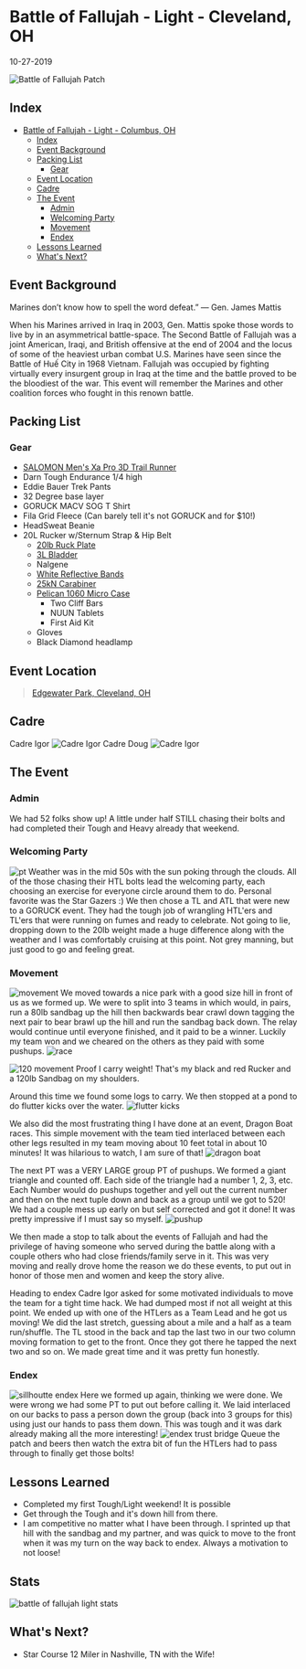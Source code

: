 # Battle of Fallujah - Light - Cleveland, OH
10-27-2019

![Battle of Fallujah Patch](f959a5_ff6172464c4343c8860d083e29abd80f~mv2.png "Battle of Fallujah Light Patch")
## Index
- [Battle of Fallujah - Light - Columbus, OH](#battle-of-fallujah---Light---cleveland-oh)
  - [Index](#index)
  - [Event Background](#event-background)
  - [Packing List](#packing-list)
    - [Gear](#gear)
  - [Event Location](#event-location)
  - [Cadre](#cadre)
  - [The Event](#the-event)
    - [Admin](#admin)
    - [Welcoming Party](#welcoming-party)
    - [Movement](#movement)
    - [Endex](#endex)
  - [Lessons Learned](#lessons-learned)
  - [What's Next?](#whats-next)

## Event Background
Marines don’t know how to spell the word defeat.” 
— Gen. James Mattis

When his Marines arrived in Iraq in 2003, Gen. Mattis spoke those words to live by in an asymmetrical battle-space. The Second Battle of Fallujah was a joint American, Iraqi, and British offensive at the end of 2004 and the locus of some of the heaviest urban combat U.S. Marines have seen since the Battle of Huế City in 1968 Vietnam. Fallujah was occupied by fighting virtually every insurgent group in Iraq at the time and the battle proved to be the bloodiest of the war. This event will remember the Marines and other coalition forces who fought in this renown battle.

## Packing List
### Gear
* [SALOMON Men's Xa Pro 3D Trail Runner](https://www.amazon.com/Salomon-Trail-Running-Shoes-black/dp/B01HD6SXWA/ref=pd_rhf_ee_s_rp_c_0_8?_encoding=UTF8&pd_rd_i=B01HD6SXWA&pd_rd_r=0b5cf26b-aea4-4b56-88ec-053ae5091a77&pd_rd_w=tnevL&pd_rd_wg=vvIJG&pf_rd_p=e7de3e41-8621-46b5-8090-e75951bb9b3e&pf_rd_r=BVGQXQYTCJVR1FEYFR5H&psc=1&refRID=BVGQXQYTCJVR1FEYFR5H)
* Darn Tough Endurance 1/4 high
* Eddie Bauer Trek Pants
* 32 Degree base layer
* GORUCK MACV SOG T Shirt
* Fila Grid Fleece (Can barely tell it's not GORUCK and for $10!)
* HeadSweat Beanie
* 20L Rucker w/Sternum Strap & Hip Belt
  * [20lb Ruck Plate](https://www.goruck.com/ruck-plates-for-rucker/)
  * [3L Bladder](https://www.amazon.com/gp/product/B016SSZD3G/ref=ppx_yo_dt_b_search_asin_title?ie=UTF8&psc=1)
  * Nalgene 
  * [White Reflective Bands](https://www.amazon.com/gp/product/B000KGATL4/ref=ppx_yo_dt_b_search_asin_title?ie=UTF8&psc=1)
  * [25kN Carabiner](https://www.amazon.com/gp/product/B073XS2KLJ/ref=ppx_yo_dt_b_search_asin_title?ie=UTF8&psc=1)
  * [Pelican 1060 Micro Case](https://www.amazon.com/gp/product/B0029Q7A1K/ref=ppx_yo_dt_b_asin_title_o00_s00?ie=UTF8&psc=1)
    * Two Cliff Bars
    * NUUN Tablets
    * First Aid Kit
  * Gloves
  * Black Diamond headlamp

## Event Location
>[Edgewater Park, Cleveland, OH](https://goo.gl/maps/DvUJMbUW7e8XV6Xn7)

## Cadre
Cadre Igor
![Cadre Igor](../../images/cadre/igor.jpg)
Cadre Doug
![Cadre Igor](../../images/cadre/doug.jpg)

## The Event

### Admin
We had 52 folks show up! A little under half STILL chasing their bolts and had completed their Tough and Heavy already that weekend.

### Welcoming Party
![pt](FB_IMG_1576181890619.jpg)
Weather was in the mid 50s with the sun poking through the clouds. All of the those chasing their HTL bolts lead the welcoming party, each choosing an exercise for everyone circle around them to do. Personal favorite was the Star Gazers :) We then chose a TL and ATL that were new to a GORUCK event. They had the tough job of wrangling HTL'ers and TL'ers that were running on fumes and ready to celebrate. Not going to lie, dropping down to the 20lb weight made a huge difference along with the weather and I was comfortably cruising at this point. Not grey manning, but just good to go and feeling great.

### Movement
![movement](FB_IMG_1576181896032.jpg)
We moved towards a nice park with a good size hill in front of us as we formed up. We were to split into 3 teams in which would, in pairs, run a 80lb sandbag up the hill then backwards bear crawl down tagging the next pair to bear brawl up the hill and run the sandbag back down. The relay would continue until everyone finished, and it paid to be a winner. Luckily my team won and we cheared on the others as they paid with some pushups.
![race](FB_IMG_1576181902131.jpg)

![120 movement](FB_IMG_1576181913443.jpg)
Proof I carry weight! That's my black and red Rucker and a 120lb Sandbag on my shoulders.

Around this time we found some logs to carry. We then stopped at a pond to do flutter kicks over the water. 
![flutter kicks](FB_IMG_1576181940562.jpg)

We also did the most frustrating thing I have done at an event, Dragon Boat races. This simple movement with the team tied interlaced between each other legs resulted in my team moving about 10 feet total in about 10 minutes! It was hilarious to watch, I am sure of that!
![dragon boat](FB_IMG_1576181929033.jpg)

The next PT was a VERY LARGE group PT of pushups. We formed a giant triangle and counted off. Each side of the triangle had a number 1, 2, 3, etc. Each Number would do pushups together and yell out the current number and then on the next tuple down and back as a group until we got to 520! We had a couple mess up early on but self corrected and got it done! It was pretty impressive if I must say so myself.
![pushup](FB_IMG_1576181950386.jpg)

We then made a stop to talk about the events of Fallujah and had the privilege of having someone who served during the battle along with a couple others who had close friends/family serve in it. This was very moving and really drove home the reason we do these events, to put out in honor of those men and women and keep the story alive.

Heading to endex Cadre Igor asked for some motivated individuals to move the team for a tight time hack. We had dumped most if not all weight at this point. We ended up with one of the HTLers as a Team Lead and he got us moving! We did the last stretch, guessing about a mile and a half as a team run/shuffle. The TL stood in the back and tap the last two in our two column moving formation to get to the front. Once they got there he tapped the next two and so on. We made great time and it was pretty fun honestly.

### Endex
![sillhoutte endex](FB_IMG_1576181997549.jpg)
Here we formed up again, thinking we were done. We were wrong we had some PT to put out before calling it. We laid interlaced on our backs to pass a person down the group (back into 3 groups for this) using just our hands to pass them down. This was tough and it was dark already making all the more interesting! 
![endex trust bridge](FB_IMG_1576181970999.jpg)
Queue the patch and beers then watch the extra bit of fun the HTLers had to pass through to finally get those bolts!


## Lessons Learned

* Completed my first Tough/Light weekend! It is possible
* Get through the Tough and it's down hill from there.
* I am competitive no matter what I have been through. I sprinted up that hill with the sandbag and my partner, and was quick to move to the front when it was my turn on the way back to endex. Always a motivation to not loose!
 
## Stats
 ![battle of fallujah light stats](bofLightStats.png)
  
## What's Next?
* Star Course 12 Miler in Nashville, TN with the Wife!
